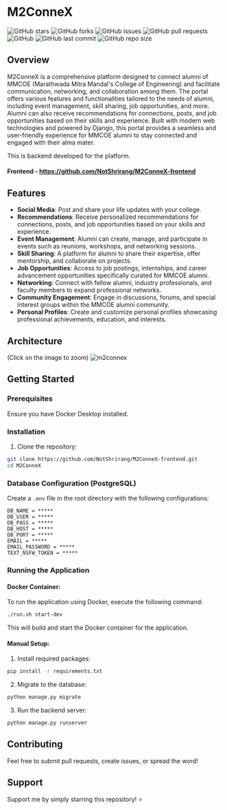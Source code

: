 # M2ConneX


![GitHub stars](https://img.shields.io/github/stars/NotShrirang/M2ConneX?style=social)
![GitHub forks](https://img.shields.io/github/forks/NotShrirang/M2ConneX?style=social)
![GitHub issues](https://img.shields.io/github/issues/NotShrirang/M2ConneX)
![GitHub pull requests](https://img.shields.io/github/issues-pr/NotShrirang/M2ConneX)
![GitHub](https://img.shields.io/github/license/NotShrirang/M2ConneX)
![GitHub last commit](https://img.shields.io/github/last-commit/NotShrirang/M2ConneX)
![GitHub repo size](https://img.shields.io/github/repo-size/NotShrirang/M2ConneX)

## Overview

M2ConneX is a comprehensive platform designed to connect alumni of MMCOE (Marathwada Mitra Mandal's College of Engineering) and facilitate communication, networking, and collaboration among them. The portal offers various features and functionalities tailored to the needs of alumni, including event management, skill sharing, job opportunities, and more. Alumni can also receive recommendations for connections, posts, and job opportunities based on their skills and experience. Built with modern web technologies and powered by Django, this portal provides a seamless and user-friendly experience for MMCOE alumni to stay connected and engaged with their alma mater.

This is backend developed for the platform.
#### Frontend - https://github.com/NotShrirang/M2ConneX-frontend

## Features

- **Social Media**: Post and share your life updates with your college.
- **Recommendations**: Receive personalized recommendations for connections, posts, and job opportunities based on your skills and experience.
- **Event Management**: Alumni can create, manage, and participate in events such as reunions, workshops, and networking sessions.
- **Skill Sharing**: A platform for alumni to share their expertise, offer mentorship, and collaborate on projects.
- **Job Opportunities**: Access to job postings, internships, and career advancement opportunities specifically curated for MMCOE alumni.
- **Networking**: Connect with fellow alumni, industry professionals, and faculty members to expand professional networks.
- **Community Engagement**: Engage in discussions, forums, and special interest groups within the MMCOE alumni community.
- **Personal Profiles**: Create and customize personal profiles showcasing professional achievements, education, and interests.

## Architecture
(Click on the image to zoom)
![m2connex](https://github.com/user-attachments/assets/591dc730-0963-4e9b-8211-d9d555fedcf0)

## Getting Started

### Prerequisites

Ensure you have Docker Desktop installed.

### Installation

1. Clone the repository:

```sh
git clone https://github.com/NotShrirang/M2ConneX-frontend.git
cd M2ConneX
```

### Database Configuration (PostgreSQL)

Create a `.env` file in the root directory with the following configurations:
```
DB_NAME = *****
DB_USER = *****
DB_PASS = *****
DB_HOST = *****
DB_PORT = *****
EMAIL = *****
EMAIL_PASSWORD = *****
TEXT_NSFW_TOKEN = *****
```


### Running the Application

#### Docker Container:

To run the application using Docker, execute the following command:

```bash
./run.sh start-dev
```

This will build and start the Docker container for the application.

#### Manual Setup:

1. Install required packages:

```bash
pip install -r requirements.txt
```

2. Migrate to the database:
```bash
python manage.py migrate
```

3. Run the backend server:
```bash
python manage.py runserver
```

## Contributing
Feel free to submit pull requests, create issues, or spread the word!

## Support
Support me by simply starring this repository! ⭐
